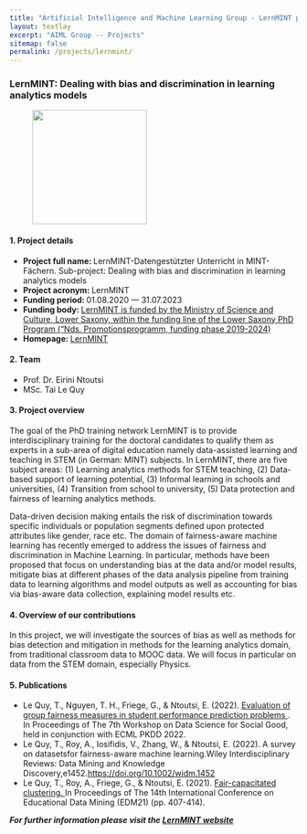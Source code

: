 ```yaml
---
title: "Artificial Intelligence and Machine Learning Group - LernMINT project"
layout: textlay
excerpt: "AIML Group -- Projects"
sitemap: false
permalink: /projects/lernmint/
---
```


### LernMINT: Dealing with bias and discrimination in learning analytics models
<div>
<figure class="fourth">
  <img src="{{ site.url }}{{ site.baseurl }}/images/logopic/logo-lernmint.png" style="width: 200px">  
</figure>
</div>

#### 1. Project details
- <b>Project full name: </b> LernMINT-Datengestützter Unterricht in MINT-Fächern. Sub-project: Dealing with bias and discrimination in learning analytics models
- <b>Project acronym: </b> LernMINT 
- <b>Funding period: </b> 01.08.2020 — 31.07.2023
- <b>Funding body: </b> <a href="https://www.mwk.niedersachsen.de/startseite/forschung/forschungsforderung/ausschreibungen_programme_forderungen/niedersaechsisches-promotionsprogramm-118874.html" target="_new">LernMINT is funded by the Ministry of Science and Culture, Lower Saxony, within the funding line of the Lower Saxony PhD Program (“Nds. Promotionsprogramm, funding phase 2019-2024)</a>
- <b>Homepage: </b> <a href="https://lernmint.org/">LernMINT </a>


#### 2. Team
- Prof. Dr. Eirini Ntoutsi
- MSc. Tai Le Quy

#### 3. Project overview
The goal of the PhD training network LernMINT is to provide interdisciplinary training for the doctoral candidates to qualify them as experts in a sub-area of digital education namely data-assisted learning and teaching in STEM (in German: MINT) subjects. In LernMINT, there are five subject areas: (1) Learning analytics methods for STEM teaching, (2) Data-based support of learning potential, (3) Informal learning in schools and universities, (4) Transition from school to university, (5) Data protection and fairness of learning analytics methods.

Data-driven decision making entails the risk of discrimination towards specific individuals or population segments defined upon protected attributes like gender, race etc. The domain of fairness-aware machine learning has recently emerged to address the issues of fairness and discrimination in Machine Learning. In particular, methods have been proposed that focus on understanding bias at the data and/or model results, mitigate bias at different phases of the data analysis pipeline from training data to learning algorithms and model outputs as well as accounting for bias via bias-aware data collection, explaining model results etc.

#### 4. Overview of our contributions
In this project, we will investigate the sources of bias as well as methods for bias detection and mitigation in methods for the learning analytics domain, from traditional classroom data to MOOC data. We will focus in particular on data from the STEM domain, especially Physics.

#### 5. Publications
- Le Quy, T., Nguyen, T. H., Friege, G., & Ntoutsi, E. (2022). <a href ="https://arxiv.org/abs/2208.10625">Evaluation of group fairness measures in student performance prediction problems </a>. In Proceedings of The 7th Workshop on Data Science for Social Good, held in conjunction with ECML PKDD 2022.
- Le Quy, T., Roy, A., Iosifidis, V., Zhang, W., & Ntoutsi, E. (2022). A survey on datasetsfor fairness-aware machine learning.Wiley Interdisciplinary Reviews: Data Mining and Knowledge Discovery,e1452.<a href = "https://doi.org/10.1002/widm.1452">https://doi.org/10.1002/widm.1452 </a>
- Le Quy, T., Roy, A., Friege, G., & Ntoutsi, E. (2021). <a href ="https://educationaldatamining.org/EDM2021/virtual/static/pdf/EDM21_paper_184.pdf">Fair-capacitated clustering. </a> In Proceedings of The 14th International Conference on Educational Data Mining (EDM21) (pp. 407-414).

<b><i>For further information please visit the <a href ="https://lernmint.org/">LernMINT website</a></i></b>
